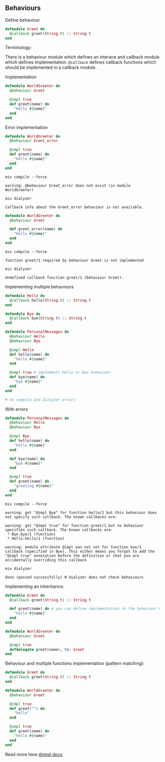 ## Behaviours

Define behaviour

```elixir
defmodule Greet do
  @callback greet(String.t) :: String.t
end
```

Terminology:

There is a behaviour module which defines an interace and callback module which defines implementation.
`@callback` defines callback functions which should be implemented in a callback module.

Implementation

```elixir
defmodule WorldGreeter do
  @behaviour Greet

  @impl true
  def greet(name) do
    "Hello #{name}"
  end
end
```

Error implementation

```elixir
defmodule WorldGreeter do
  @behaviour Greet_error

  @impl true
  def greet(name) do
    "Hello #{name}"
  end
end
```

```shell
mix compile --force
```
```output
warning: @behaviour Greet_error does not exist (in module WorldGreeter)
```

```shell
mix dialyzer
```
```output
Callback info about the Greet_error behaviour is not available.
```

```elixir
defmodule WorldGreeter do
  @behaviour Greet

  def greet_error(name) do
    "Hello #{name}"
  end
end
```

```shell
mix compile --force
```
```output
function greet/1 required by behaviour Greet is not implemented
```

```shell
mix dialyzer
```
```output
Undefined callback function greet/1 (behaviour Greet).
```

Implementing multiple behaviours

```elixir
defmodule Hello do
  @callback hello(String.t) :: String.t
end

defmodule Bye do
  @callback bye(String.t) :: String.t
end

defmodule PersonalMessages do
  @behaviour Hello
  @behaviour Bye

  @impl Hello
  def hello(name) do
    "hello #{name}"
  end

  @impl true # implements Hello or Bye behaviour
  def bye(name) do
    "bye #{name}"
  end
end

# no compile and dialyzer errors
```

With errors

```elixir
defmodule PersonalMessages do
  @behaviour Hello
  @behaviour Bye

  @impl Bye
  def hello(name) do
    "hello #{name}"
  end

  def bye(name) do
    "bye #{name}"
  end

  @impl true
  def greet(name) do
    "greeting #{name}"
  end
end
```

```shell
mix compile --force
```
```output
warning: got "@impl Bye" for function hello/1 but this behaviour does not specify such callback. The known callbacks are:

warning: got "@impl true" for function greet/1 but no behaviour specifies such callback. The known callbacks are:
 * Bye.bye/1 (function)
 * Hello.hello/1 (function)

warning: module attribute @impl was not set for function bye/1 callback (specified in Bye). This either means you forgot to add the "@impl true" annotation before the definition or that you are accidentally overriding this callback
```

```shell
mix dialyzer
```
```output
done (passed successfully) # dialyzer does not check behaviours
```

Implementing an inheritance:

```elixir
defmodule Greet do
  @callback greet(String.t) :: String.t

  def greet(name) do # you can define implementation in the beheviour module as well
    "hello #{name}"
  end
end

defmodule WorldGreeter do
  @behaviour Greet

  @impl true
  defdelegate greet(name), to: Greet
end
```

Behaviour and multiple functions implementation (pattern matching):

```elixir
defmodule Greet do
  @callback greet(String.t) :: String.t
end

defmodule WorldGreeter do
  @behaviour Greet

  @impl true
  def greet("") do
    "hello"
  end

  @impl true
  def greet(name) do
    "hello #{name}"
  end
end
```

Read more here [@impl docs](https://hexdocs.pm/elixir/1.13/Module.html#module-impl)
